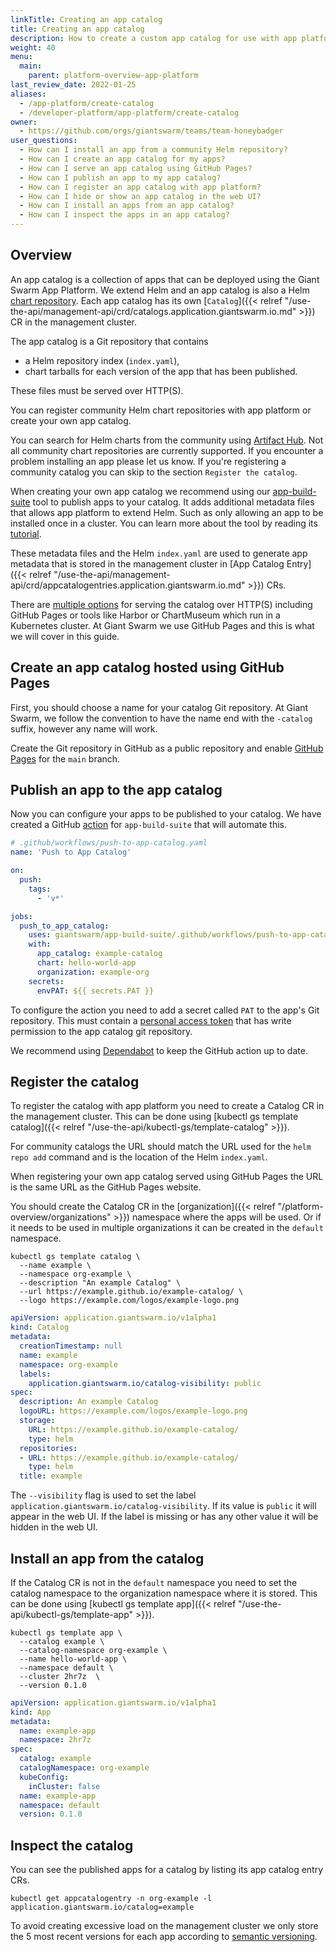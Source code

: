 ```yaml
---
linkTitle: Creating an app catalog
title: Creating an app catalog
description: How to create a custom app catalog for use with app platform and push helm charts to it.
weight: 40
menu:
  main:
    parent: platform-overview-app-platform
last_review_date: 2022-01-25
aliases:
  - /app-platform/create-catalog
  - /developer-platform/app-platform/create-catalog
owner:
  - https://github.com/orgs/giantswarm/teams/team-honeybadger
user_questions:
  - How can I install an app from a community Helm repository?
  - How can I create an app catalog for my apps?
  - How can I serve an app catalog using GitHub Pages?
  - How can I publish an app to my app catalog?
  - How can I register an app catalog with app platform?
  - How can I hide or show an app catalog in the web UI?
  - How can I install an apps from an app catalog?
  - How can I inspect the apps in an app catalog?
---
```


## Overview

An app catalog is a collection of apps that can be deployed using the Giant Swarm App Platform.
We extend Helm and an app catalog is also a Helm [chart repository](https://helm.sh/docs/topics/chart_repository/).
Each app catalog has its own [`Catalog`]({{< relref "/use-the-api/management-api/crd/catalogs.application.giantswarm.io.md" >}})
CR in the management cluster.

The app catalog is a Git repository that contains

- a Helm repository index (`index.yaml`),
- chart tarballs for each version of the app that has been published.

These files must be served over HTTP(S).

You can register community Helm chart repositories with app platform or create
your own app catalog.

You can search for Helm charts from the community using [Artifact Hub](https://artifacthub.io/).
Not all community chart repositories are currently supported. If you encounter a
problem installing an app please let us know. If you're registering a community
catalog you can skip to the section `Register the catalog`.

When creating your own app catalog we recommend using our [app-build-suite](https://github.com/giantswarm/app-build-suite/)
tool to publish apps to your catalog. It adds additional metadata files that
allows app platform to extend Helm. Such as only allowing an app to be
installed once in a cluster. You can learn more about the tool by reading its
[tutorial](https://github.com/giantswarm/app-build-suite/blob/master/docs/tutorial.md).

These metadata files and the Helm `index.yaml` are used to generate app metadata
that is stored in the management cluster in [App Catalog Entry]({{< relref "/use-the-api/management-api/crd/appcatalogentries.application.giantswarm.io.md" >}})
CRs.

There are [multiple options](https://helm.sh/docs/topics/chart_repository/#hosting-chart-repositories)
for serving the catalog over HTTP(S) including GitHub Pages or tools like Harbor or ChartMuseum which run in a
Kubernetes cluster. At Giant Swarm we use GitHub Pages and this is what we will
cover in this guide.

## Create an app catalog hosted using GitHub Pages

First, you should choose a name for your catalog Git repository. At Giant Swarm, we follow the convention to have the name end with the `-catalog` suffix, however any name will work.

Create the Git repository in GitHub as a public repository and enable
[GitHub Pages](https://docs.github.com/en/pages/quickstart) for the `main` branch.

## Publish an app to the app catalog

Now you can configure your apps to be published to your catalog. We have created
a GitHub [action](https://github.com/giantswarm/app-build-suite/blob/master/.github/workflows/push-to-app-catalog.yaml)
for `app-build-suite` that will automate this.

```yaml
# .github/workflows/push-to-app-catalog.yaml
name: 'Push to App Catalog'

on:
  push:
    tags:
      - 'v*'

jobs:
  push_to_app_catalog:
    uses: giantswarm/app-build-suite/.github/workflows/push-to-app-catalog.yaml@v1.1.0
    with:
      app_catalog: example-catalog
      chart: hello-world-app
      organization: example-org
    secrets:
      envPAT: ${{ secrets.PAT }}
```

To configure the action you need to add a secret called `PAT` to the app's Git
repository. This must contain a [personal access token](https://docs.github.com/en/authentication/keeping-your-account-and-data-secure/creating-a-personal-access-token)
that has write permission to the app catalog git repository.

We recommend using [Dependabot](https://docs.github.com/en/code-security/supply-chain-security/keeping-your-dependencies-updated-automatically/keeping-your-actions-up-to-date-with-dependabot)
to keep the GitHub action up to date.

## Register the catalog

To register the catalog with app platform you need to create a Catalog CR in the
management cluster. This can be done using [kubectl gs template catalog]({{< relref "/use-the-api/kubectl-gs/template-catalog" >}}).

For community catalogs the URL should match the URL used for the `helm repo add`
command and is the location of the Helm `index.yaml`.

When registering your own app catalog served using GitHub Pages the URL is the
same URL as the GitHub Pages website.

You should create the Catalog CR in the [organization]({{< relref "/platform-overview/organizations" >}})
namespace where the apps will be used. Or if it needs to be used in multiple
organizations it can be created in the `default` namespace.

```nohighlight
kubectl gs template catalog \
  --name example \
  --namespace org-example \
  --description "An example Catalog" \
  --url https://example.github.io/example-catalog/ \
  --logo https://example.com/logos/example-logo.png
```

```yaml
apiVersion: application.giantswarm.io/v1alpha1
kind: Catalog
metadata:
  creationTimestamp: null
  name: example
  namespace: org-example
  labels:
    application.giantswarm.io/catalog-visibility: public
spec:
  description: An example Catalog
  logoURL: https://example.com/logos/example-logo.png
  storage:
    URL: https://example.github.io/example-catalog/
    type: helm
  repositories:
  - URL: https://example.github.io/example-catalog/
    type: helm
  title: example
```

The `--visibility` flag is used to set the label `application.giantswarm.io/catalog-visibility`.
If its value is `public` it will appear in the web UI. If the label is missing or
has any other value it will be hidden in the web UI.

## Install an app from the catalog

If the Catalog CR is not in the `default` namespace you need to set the catalog
namespace to the organization namespace where it is stored. This can be done using
[kubectl gs template app]({{< relref "/use-the-api/kubectl-gs/template-app" >}}).

```nohighlight
kubectl gs template app \
  --catalog example \
  --catalog-namespace org-example \
  --name hello-world-app \
  --namespace default \
  --cluster 2hr7z  \
  --version 0.1.0
```

```yaml
apiVersion: application.giantswarm.io/v1alpha1
kind: App
metadata:
  name: example-app
  namespace: 2hr7z
spec:
  catalog: example
  catalogNamespace: org-example
  kubeConfig:
    inCluster: false
  name: example-app
  namespace: default
  version: 0.1.0
```

## Inspect the catalog

You can see the published apps for a catalog by listing its app catalog entry
CRs.

```nohighlight
kubectl get appcatalogentry -n org-example -l application.giantswarm.io/catalog=example
```

To avoid creating excessive load on the management cluster we only store the 5
most recent versions for each app according to [semantic versioning](https://semver.org/).

